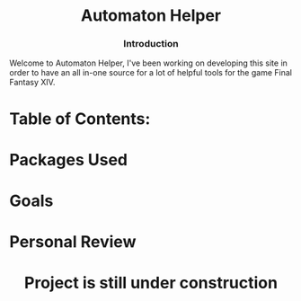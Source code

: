 <h1 align='center'>Automaton Helper</h1>
<h3 align='center'> Introduction</h3>
<p>Welcome to Automaton Helper, I've been working on developing this site in order to have an all in-one source for a lot of helpful tools for the game Final Fantasy XIV.</p>

<h1 align='left'> Table of Contents: </h1>

# Packages Used
# Goals
# Personal Review

<h1 align='center'> Project is still under construction </h1>